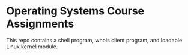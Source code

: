 # Operating Systems Course Assignments
This repo contains a shell program, whois client program, and loadable Linux kernel module.
